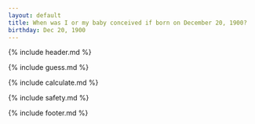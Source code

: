 ```yaml
---
layout: default
title: When was I or my baby conceived if born on December 20, 1900?
birthday: Dec 20, 1900
---
```


{% include header.md %}

{% include guess.md %}

{% include calculate.md %}

{% include safety.md %}

{% include footer.md %}



